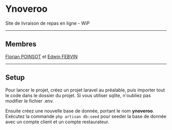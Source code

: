 # Ynoveroo

Site de livraison de repas en ligne - WiP

----

## Membres

[Florian POINSOT](https://github.com/Zeyltar) et [Edwin FEBVIN](https://github.com/Valbatoze)

----

## Setup

Pour lancer le projet, créez un projet laravel au préalable, puis importer tout le code dans le dossier du projet. Si vous utiliser sqlite, n'oubliez pas modifier le fichier .env.

Ensuite créez une nouvelle base de donnée, portant le nom **ynoveroo**. Exécutez la commande `php artisan db:seed` pour seeder la base de donnée avec un compte client et un compte restaurateur.
